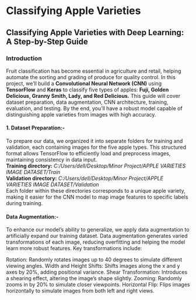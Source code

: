 # Classifying Apple Varieties

## Classifying Apple Varieties with Deep Learning: A Step-by-Step Guide

### Introduction<br>
Fruit classification has become essential in agriculture and retail, helping automate the sorting and grading of produce for quality control. In this project, we’ll build a **Convolutional Neural Network (CNN)** using **TensorFlow** and **Keras** to classify five types of apples: **Fuji, Golden Delicious, Granny Smith, Lady, and Red Delicious.** This guide will cover dataset preparation, data augmentation, CNN architecture, training, evaluation, and testing. By the end, you’ll have a robust model capable of distinguishing apple varieties from images with high accuracy.

#### 1. Dataset Preparation:-<br>
To prepare our data, we organized it into separate folders for training and validation, each containing images for the five apple types. This structured format allows TensorFlow to efficiently load and preprocess images, maintaining consistency in data input.<br>
**Training directory:** *C:/Users/dell/Desktop/Minor Project/APPLE VARIETIES IMAGE DATASET/Train*<br>
**Validation directory:** *C:/Users/dell/Desktop/Minor Project/APPLE VARIETIES IMAGE DATASET/Validation*<br>
Each folder within these directories corresponds to a unique apple variety, making it easier for the CNN model to map image features to specific labels during training.

#### Data Augmentation:-<br>
To enhance our model’s ability to generalize, we apply data augmentation to artificially expand our training dataset. Data augmentation generates varied transformations of each image, reducing overfitting and helping the model learn more robust features. Key transformations include:

Rotation: Randomly rotates images up to 40 degrees to simulate different viewing angles.
Width and Height Shifts: Shifts images along the x and y axes by 20%, adding positional variance.
Shear Transformation: Introduces a shearing effect, altering the image’s shape slightly.
Zooming: Randomly zooms in by 20% to simulate closer viewpoints.
Horizontal Flip: Flips images horizontally to simulate images from both left and right views.

